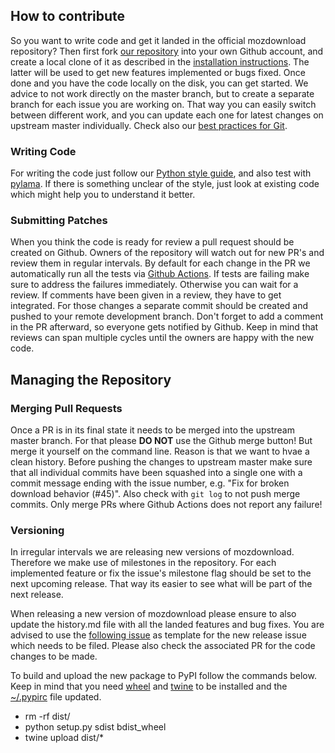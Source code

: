 ## How to contribute
So you want to write code and get it landed in the official mozdownload repository? Then first fork [our repository](https://github.com/mozilla/mozdownload) into your own Github account, and create a local clone of it as described in the [installation instructions](https://github.com/mozilla/mozdownload#installation). The latter will be used to get new features implemented or bugs fixed. Once done and you have the code locally on the disk, you can get started. We advice to not work directly on the master branch, but to create a separate branch for each issue you are working on. That way you can easily switch between different work, and you can update each one for latest changes on upstream master individually. Check also our [best practices for Git](http://ateam-bootcamp.readthedocs.org/en/latest/reference/git_github.html).

### Writing Code
For writing the code just follow our [Python style guide](http://ateam-bootcamp.readthedocs.org/en/latest/reference/python-style.html), and also test with [pylama](https://pypi.python.org/pypi/pylama). If there is something unclear of the style, just look at existing code which might help you to understand it better.

### Submitting Patches
When you think the code is ready for review a pull request should be created on Github. Owners of the repository will watch out for new PR's and review them in regular intervals. By default for each change in the PR we automatically run all the tests via [Github Actions](https://github.com/mozilla/mozdownload/actions). If tests are failing make sure to address the failures immediately. Otherwise you can wait for a review. If comments have been given in a review, they have to get integrated. For those changes a separate commit should be created and pushed to your remote development branch. Don't forget to add a comment in the PR afterward, so everyone gets notified by Github. Keep in mind that reviews can span multiple cycles until the owners are happy with the new code.

## Managing the Repository

### Merging Pull Requests
Once a PR is in its final state it needs to be merged into the upstream master branch. For that please **DO NOT** use the Github merge button! But merge it yourself on the command line. Reason is that we want to hvae a clean history. Before pushing the changes to upstream master make sure that all individual commits have been squashed into a single one with a commit message ending with the issue number, e.g. "Fix for broken download behavior (#45)". Also check with `git log` to not push merge commits. Only merge PRs where Github Actions does not report any failure!

### Versioning
In irregular intervals we are releasing new versions of mozdownload. Therefore we make use of milestones in the repository. For each implemented feature or fix the issue's milestone flag should be set to the next upcoming release. That way its easier to see what will be part of the next release.

When releasing a new version of mozdownload please ensure to also update the history.md file with all the landed features and bug fixes. You are advised to use the [following issue](https://github.com/mozilla/mozdownload/issues/303) as template for the new release issue which needs to be filed. Please also check the associated PR for the code changes to be made.

To build and upload the new package to PyPI follow the commands below. Keep in mind that you need [wheel](https://pypi.python.org/pypi/wheel) and [twine](https://pypi.python.org/pypi/twine) to be installed and the [~/.pypirc](https://docs.python.org/2/distutils/packageindex.html#the-pypirc-file) file updated.

* rm -rf dist/
* python setup.py sdist bdist_wheel
* twine upload dist/*
